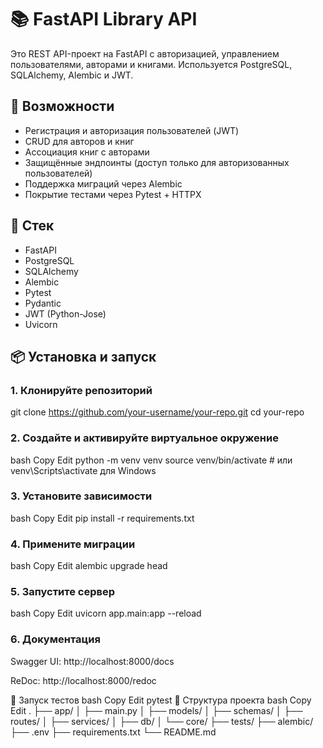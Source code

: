 # 📚 FastAPI Library API

Это REST API-проект на FastAPI с авторизацией, управлением пользователями, авторами и книгами. Используется PostgreSQL, SQLAlchemy, Alembic и JWT.

## 🚀 Возможности

- Регистрация и авторизация пользователей (JWT)
- CRUD для авторов и книг
- Ассоциация книг с авторами
- Защищённые эндпоинты (доступ только для авторизованных пользователей)
- Поддержка миграций через Alembic
- Покрытие тестами через Pytest + HTTPX

## 🧰 Стек

- FastAPI
- PostgreSQL
- SQLAlchemy
- Alembic
- Pytest
- Pydantic
- JWT (Python-Jose)
- Uvicorn

## 📦 Установка и запуск

### 1. Клонируйте репозиторий

git clone https://github.com/your-username/your-repo.git
cd your-repo

### 2. Создайте и активируйте виртуальное окружение
bash
Copy
Edit
python -m venv venv
source venv/bin/activate  # или venv\Scripts\activate для Windows
### 3. Установите зависимости
bash
Copy
Edit
pip install -r requirements.txt

### 4. Примените миграции
bash
Copy
Edit
alembic upgrade head
### 5. Запустите сервер
bash
Copy
Edit
uvicorn app.main:app --reload
### 6. Документация
Swagger UI: http://localhost:8000/docs

ReDoc: http://localhost:8000/redoc

🧪 Запуск тестов
bash
Copy
Edit
pytest
📁 Структура проекта
bash
Copy
Edit
.
├── app/
│   ├── main.py
│   ├── models/
│   ├── schemas/
│   ├── routes/
│   ├── services/
│   ├── db/
│   └── core/
├── tests/
├── alembic/
├── .env
├── requirements.txt
└── README.md
